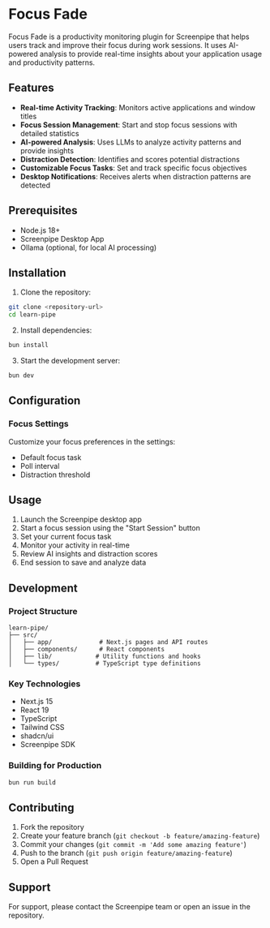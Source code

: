 # Focus Fade

Focus Fade is a productivity monitoring plugin for Screenpipe that helps users track and improve their focus during work sessions. It uses AI-powered analysis to provide real-time insights about your application usage and productivity patterns.

## Features

- **Real-time Activity Tracking**: Monitors active applications and window titles
- **Focus Session Management**: Start and stop focus sessions with detailed statistics
- **AI-powered Analysis**: Uses LLMs to analyze activity patterns and provide insights
- **Distraction Detection**: Identifies and scores potential distractions
- **Customizable Focus Tasks**: Set and track specific focus objectives
- **Desktop Notifications**: Receives alerts when distraction patterns are detected

## Prerequisites

- Node.js 18+
- Screenpipe Desktop App
- Ollama (optional, for local AI processing)

## Installation

1. Clone the repository:
```bash
git clone <repository-url>
cd learn-pipe
```

2. Install dependencies:
```bash
bun install
```

3. Start the development server:
```bash
bun dev
```

## Configuration

### Focus Settings
Customize your focus preferences in the settings:
- Default focus task
- Poll interval
- Distraction threshold

## Usage

1. Launch the Screenpipe desktop app
2. Start a focus session using the "Start Session" button
3. Set your current focus task
4. Monitor your activity in real-time
5. Review AI insights and distraction scores
6. End session to save and analyze data

## Development

### Project Structure
```
learn-pipe/
├── src/
│   ├── app/             # Next.js pages and API routes
│   ├── components/      # React components
│   ├── lib/            # Utility functions and hooks
│   └── types/          # TypeScript type definitions
```

### Key Technologies

- Next.js 15
- React 19
- TypeScript
- Tailwind CSS
- shadcn/ui
- Screenpipe SDK

### Building for Production

```bash
bun run build
```

## Contributing

1. Fork the repository
2. Create your feature branch (`git checkout -b feature/amazing-feature`)
3. Commit your changes (`git commit -m 'Add some amazing feature'`)
4. Push to the branch (`git push origin feature/amazing-feature`)
5. Open a Pull Request


## Support

For support, please contact the Screenpipe team or open an issue in the repository.
